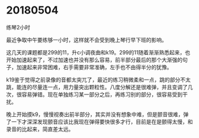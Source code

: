 # 20180504

练琴2小时

最近争取中午要练够一小时，这样就不会受到晚上琴行早下班的影响。

这几天的课题都是299的11，升c小调夜曲和k19。299的11随着渐渐熟悉起来，也开始加速起来了，不过加速也并没有那么容易，前半部分最后的那个大渐强的句子，加速起来非常困难，右手需要非常准确，左手也不由得半分的犹豫。

k19鉴于觉得之前录像的音都太突兀了，最近的练习稍微柔和一点，跳的部分不太跳，能连的尽量连一点，用力量突出颗粒性。八度分解还是很难弹，并且变调了几次，很容易弹错。现在单独练习某一部分之后，再练习别的部分，很容易受到干扰。

晚上开始摸k9，慢慢视奏出前半部分，其实并没有想象中难，但是颤音很难，弹了一下才深深发现颤音应该比我现在弹得要快很多才行，目前是在是颤得太慢，和录音的比起来，简直差太远。
